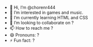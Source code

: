 - 👋 Hi, I’m @chorenr444
- 👀 I’m interested in games and music.
- 🌱 I’m currently learning HTML and CSS
- 💞️ I’m looking to collaborate on ?
- 📫 How to reach me ?
- 😄 Pronouns: ?
- ⚡ Fun fact: ?

<!---
raquellsilva/raquellsilva is a ✨ special ✨ repository because its `README.md` (this file) appears on your GitHub profile.
You can click the Preview link to take a look at your changes.
--->
